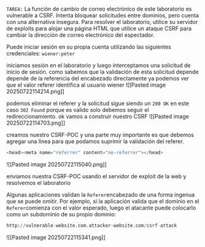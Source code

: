 `TAREA:` La función de cambio de correo electrónico de este laboratorio es vulnerable a CSRF. Intenta bloquear solicitudes entre dominios, pero cuenta con una alternativa insegura.
Para resolver el laboratorio, utilice su servidor de exploits para alojar una página HTML que utilice un ataque CSRF para cambiar la dirección de correo electrónico del espectador.

Puede iniciar sesión en su propia cuenta utilizando las siguientes credenciales: `wiener:peter`

iniciamos sesión en el laboratorio y luego interceptamos una solicitud de inicio de sesión. como sabemos que la validación de esta solicitud depende depende de la referencia del encabezado directamente ya podemos ver que el valor referer identifica al usuario wiener
![[Pasted image 20250722114214.png]]

podemos eliminar el referer y la solicitud sigue siendo un `200 OK` en este caso `302 Found` porque es valido solo debemos seguir el redireccionamiento. ok vamos a construir nuestro CSRF
![[Pasted image 20250722114703.png]]

creamos nuestro CSRF-POC y una parte muy importante es que debemos agregar una linea para que podamos suprimir la validación del referer.

```python
<head><meta name="referrer" content="no-referrer"></head>
```

![[Pasted image 20250722115040.png]]

enviamos nuestra CSRF-POC usando el servidor de exploit de la web y resolvemos el laboratorio

Algunas aplicaciones validan la `Referer`encabezado de una forma ingenua que se puede omitir. Por ejemplo, si la aplicación valida que el dominio en el `Referer`comienza con el valor esperado, luego el atacante puede colocarlo como un subdominio de su propio dominio:

```python
http://vulnerable-website.com.attacker-website.com/csrf-attack
```

![[Pasted image 20250722115341.png]]